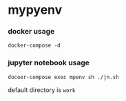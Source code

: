 # mypyenv

### docker usage
`docker-compose -d`

### jupyter notebook usage
`docoer-compose exec mpenv sh ./jn.sh`

default directory is `work`
